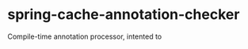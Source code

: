 spring-cache-annotation-checker
===============================

Compile-time annotation processor, intented to 
